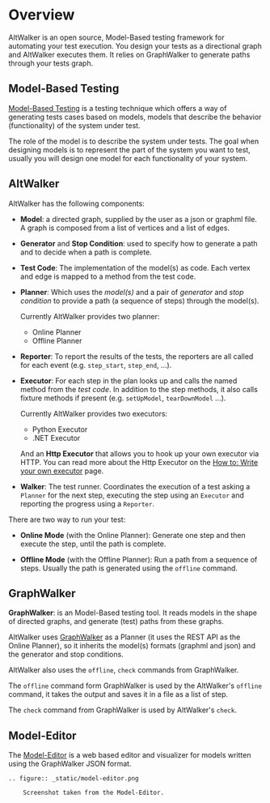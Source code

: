 # Overview

AltWalker is an open source, Model-Based testing framework for automating your
test execution. You design your tests as a directional graph and AltWalker
executes them. It relies on GraphWalker to generate paths through your
tests graph.

## Model-Based Testing

[Model-Based Testing](https://en.wikipedia.org/wiki/Model-based_testing) is a testing
technique which offers a way of generating tests cases based on models, models
that describe the behavior (functionality) of the system under test.

The role of the model is to describe the system under tests. The goal when designing
models is to represent the part of the system you want to test, usually you will
design one model for each functionality of your system.

## AltWalker

AltWalker has the following components:

* __Model__: a directed graph, supplied by the user as a json or graphml file.
    A graph is composed from a list of vertices and a list of edges.

* __Generator__ and __Stop Condition__: used to specify how to generate a
    path and to decide when a path is complete.

* __Test Code__: The implementation of the model(s) as code. Each vertex and edge
    is mapped to a method from the test code.

* __Planner__: Which uses the _model(s)_ and a pair of _generator_ and _stop condition_
    to provide a path (a sequence of steps) through the model(s).

    Currently AltWalker provides two planner:

    * Online Planner
    * Offline Planner

* __Reporter__: To report the results of the tests, the reporters are all called for
    each event (e.g. `step_start`, `step_end`, ...).

* __Executor__: For each step in the plan looks up and calls the named method
    from the _test code_. In addition to the step methods, it also calls
    fixture methods if present (e.g. `setUpModel`, `tearDownModel` ...).

    Currently AltWalker provides two executors:

    * Python Executor
    * .NET Executor

    And an __Http Executor__ that allows you to hook up your own executor via HTTP. You can read
    more about the Http Executor on the [How to: Write your own executor](./how-tos/custom-executor)
    page.

* __Walker__: The test runner. Coordinates the execution of a test asking a `Planner`
    for the next step, executing the step using an `Executor` and reporting the progress
    using a `Reporter`.


There are two way to run your test:

* __Online Mode__ (with the Online Planner): Generate one step and then execute
    the step, until the path is complete.

* __Offline Mode__ (with the Offline Planner): Run a path from a sequence of steps.
    Usually the path is generated using the `offline` command.


## GraphWalker

__GraphWalker__: is an Model-Based testing tool. It reads models in the
shape of directed graphs, and generate (test) paths from these graphs.

AltWalker uses [GraphWalker](http://graphwalker.github.io) as a Planner (it uses
the REST API as the Online Planner), so it inherits the model(s) formats
(graphml and json) and the generator and stop conditions.

AltWalker also uses the `offline`, `check` commands from GraphWalker.

The `offline` command form GraphWalker is used by the AltWalker's `offline` command, it takes
the output and saves it in a file as a list of step.

The `check` command from GraphWalker is used by AltWalker's `check`.

## Model-Editor

The [Model-Editor](https://altom.gitlab.io/altwalker/model-editor) is a web based editor
and visualizer for models written using the GraphWalker JSON format.

```eval_rst
.. figure:: _static/model-editor.png

    Screenshot taken from the Model-Editor.
```